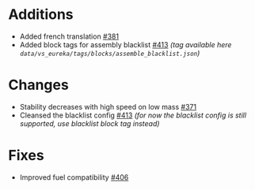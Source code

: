# Additions
  * Added french translation [#381](https://github.com/ValkyrienSkies/Eureka/pull/381)
  * Added block tags for assembly blacklist [#413](https://github.com/ValkyrienSkies/Eureka/pull/413) *(tag available here `data/vs_eureka/tags/blocks/assemble_blacklist.json`)*
# Changes
  * Stability decreases with high speed on low mass [#371](https://github.com/ValkyrienSkies/Eureka/pull/371)
  * Cleansed the blacklist config [#413](https://github.com/ValkyrienSkies/Eureka/pull/413) *(for now the blacklist config is still supported, use blacklist block tag instead)*
# Fixes
  * Improved fuel compatibility [#406](https://github.com/ValkyrienSkies/Eureka/pull/406)
